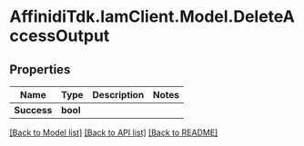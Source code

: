 # AffinidiTdk.IamClient.Model.DeleteAccessOutput

## Properties

Name | Type | Description | Notes
------------ | ------------- | ------------- | -------------
**Success** | **bool** |  | 

[[Back to Model list]](../README.md#documentation-for-models) [[Back to API list]](../README.md#documentation-for-api-endpoints) [[Back to README]](../README.md)

